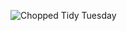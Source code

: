 ![Chopped Tidy Tuesday](https://github.com/charlie-gallagher/tidy-tuesday/blob/master/chopped/pdf/chopped_final.png)
